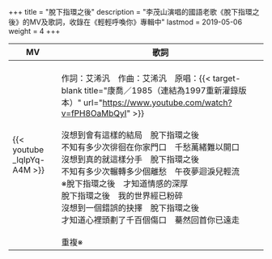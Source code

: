 +++
title = "脫下指環之後"
description = "李茂山演唱的國語老歌《脫下指環之後》的MV及歌詞，收錄在《輕輕呼喚你》專輯中"
lastmod = 2019-05-06
weight = 4
+++

MV  | 歌詞  
--------------|-------
{{< youtube _lqIpYq-A4M >}}|<br/>作詞：艾浠汎　作曲：艾浠汎　原唱：{{< target-blank title="康喬／1985（連結為1997重新灌錄版本）" url="https://www.youtube.com/watch?v=fPH8OaMbQyI" >}}<br/><br/>沒想到會有這樣的結局　脫下指環之後<br/>不知有多少次徘徊在你家門口　千愁萬緒難以開口<br/>沒想到真的就這樣分手　脫下指環之後<br/>不知有多少次輾轉多少個離愁　午夜夢迴淚兒輕流<br/>※脫下指環之後　才知道情感的深厚<br/>脫下指環之後　我的世界經已粉碎<br/>沒想到一個錯誤的抉擇　脫下指環之後<br/>才知道心裡頭劃了千百個傷口　驀然回首你已遠走<br/><br/>重複※

